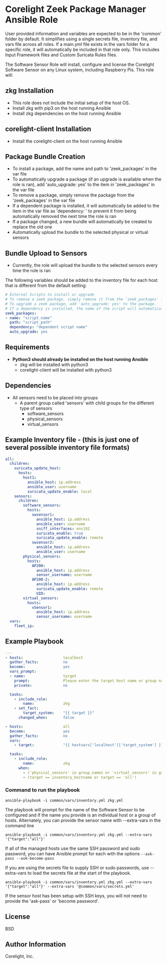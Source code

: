# Corelight Zeek Package Manager Ansible Role

User provided information and variables are expected to be in the 'common' folder by default.  It simplifies using a single secrets file, inventory file, and vars file across all roles.  If a main.yml file exists in the vars folder for a specific role, it will automatically be included in that role only.  This includes Input Framework files and Custom Suricata Rules files.

The Software Sensor Role will install, configure and license the Corelight Software Sensor on any Linux system, including Raspberry Pis.  This role will:

## zkg Installation

- This role does not include the initial setup of the host OS.
- Install zkg with pip3 on the host running Ansible
- Install zkg dependencies on the host running Ansible

## corelight-client Installation

- Install the corelight-client on the host running Ansible

## Package Bundle Creation

- To install a package, add the name and path to 'zeek_packages' in the var file
- To automatically upgrade a package (if an upgrade is available when the role is ran), add 'auto_upgrade: yes' to the item in 'zeek_packages' in the var file
- To remove a package, simply remove the package from the 'zeek_packages' in the var file
- If a dependent package is installed, it will automatically be added to the item in the var file as 'dependency: <package name>' to prevent it from being automatically removed the next time the role is ran
- If a package changed, a new bundle will automatically be created to replace the old one
- Automatically upload the bundle to the selected physical or virtual sensors

## Bundle Upload to Sensors

- Currently, the role will upload the bundle to the selected sensors every time the role is ran

The following variables should be added to the inventory file for each host that is different from the default setting:

```yaml
# External Scripts to install or upgrade
# To remove a zeek package, simply remove it from the 'zeek_packages' list.
# To upgrade a zeek package, add 'auto_upgrade: yes' to the package.
# If a dependency is installed, the name of the script will automatically be listed.
zeek_packages:
- name: "script_name"
  path: "script_path"
  dependency: "dependent script name"
  auto_upgrade: yes
```

## Requirements

- **Python3 should already be installed on the host running Ansible**
  - zkg will be installed with python3
  - corelight-client will be installed with python3

## Dependencies

- All sensors need to be placed into groups
  - A parent group called 'sensors' with child groups for the different type of sensors
    - software_sensors
    - physical_sensors
    - virtual_sensors

## Example Inventory file - (this is just one of several possible inventory file formats)

```yaml
all:
  children:
    suricata_update_host:
      hosts:
        host1:
          ansible_host: ip.address
          ansible_user: username
          suricata_update_enable: local
    sensors:
      children:
        software_sensors:
          hosts:
            swsensor1:
              ansible_host: ip.address
              ansible_user: username
              sniff_interfaces: ens192
              suricata_enable: true
              suricata_update_enable: remote
            swsensor2:
              ansible_host: ip.address
              ansible_user: username
        physical_sensors:
          hosts:
            AP200:
              ansible_host: ip.address
              sensor_username: username
            AP200-2:
              ansible_host: ip.address
              suricata_update_enable: remote
              UID:
        virtual_sensors:
          hosts:
            vSensor1:
              ansible_host: ip.address
              sensor_username: username
  vars:
    fleet_ip:
```

## Example Playbook

```yaml
---
- hosts:                  localhost
  gather_facts:           no
  become:                 yes
  vars_prompt:
  - name:                 target
    prompt:               Please enter the target host name or group name
    private:              no

  tasks:
    - include_role:
        name:             zkg
    - set_fact:
        target_system:    "{{ target }}"
      changed_when:       false

- hosts:                  all
  become:                 yes
  gather_facts:           no
  vars:
    - target:             "{{ hostvars['localhost']['target_system'] }}"

  tasks:
    - include_role:
        name:             zkg
      when:
        - ('physical_sensors' in group_names or 'virtual_sensors' in group_names)
        - (target == inventory_hostname or target == 'all')

```

### Command to run the playbook

```none
ansible-playbook -i common/vars/inventory.yml zkg.yml
```

The playbook will prompt for the name of the Software Sensor to be configured and if the name you provide is an individual host or a group of hosts.  Alternately, you can provide the sensor name with --extra-vars in the command line

```none
ansible-playbook -i common/vars/inventory.yml zkg.yml --extra-vars '{"target":"all"}'
```

If all of the managed hosts use the same SSH password and sudo password, you can have Ansible prompt for each with the options ```--ask-pass --ask-become-pass```

If you are using the secrets file to supply SSH or sudo passwords, use --extra-vars to load the secrets file at the start of the playbook.

```none
ansible-playbook -i common/vars/inventory.yml zkg.yml --extra-vars '{"target":"all"}' --extra-vars '@common/vars/secrets.yml'
```

If the sensor host has been setup with SSH keys, you will not need to provide the 'ask-pass' or 'become password'.

## License

BSD

## Author Information

Corelight, Inc.
